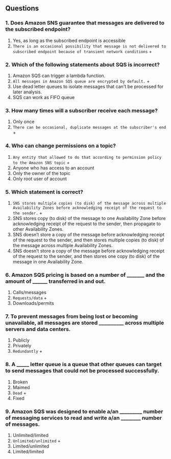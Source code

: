 ## Questions

### 1. Does Amazon SNS guarantee that messages are delivered to the subscribed endpoint?

1) Yes, as long as the subscribed endpoint is accessible
2) `There is an occasional possibility that message is not delivered to subscribed endpoint because of transient network conditions` +

### 2. Which of the following statements about SQS is incorrect?

1) Amazon SQS can trigger a lambda function.
2) `All messages in Amazon SQS queue are encrypted by default.` +
3) Use dead letter queues to isolate messages that can't be processed for later analysis.
4) SQS can work as FIFO queue

### 3. How many times will a subscriber receive each message?

1) Only once
2) `There can be occasional, duplicate messages at the subscriber's end` +

### 4. Who can change permissions on a topic?

1) `Any entity that allowed to do that according to permission policy to the Amazon SNS topic` +
2) Anyone who has access to an account
3) Only the owner of the topic
4) Only root user of account

### 5. Which statement is correct?

1) `SNS stores multiple copies (to disk) of the message across multiple Availability Zones before acknowledging receipt of the request to the sender.` +
2) SNS stores copy (to disk) of the message to one Availability Zone before acknowledging receipt of the request to the sender, then propagate to other Availability Zones.
3) SNS doesn’t store a copy of the message before acknowledging receipt of the request to the sender, and then stores multiple copies (to disk) of the message across multiple Availability Zones.
4) SNS doesn’t store a copy of the message before acknowledging receipt of the request to the sender, and then stores one copy (to disk) of the message in one Availability Zone.

### 6. Amazon SQS pricing is based on a number of _______ and the amount of ______ transferred in and out.

1) Calls/messages
2) `Requests/data` +
3) Downloads/permits

### 7. To prevent messages from being lost or becoming unavailable, all messages are stored __________ across multiple servers and data centers.

1) Publicly
2) Privately
3) `Redundantly` +

### 8. A _____ letter queue is a queue that other queues can target to send messages that could not be processed successfully.

1) Broken
2) Maimed
3) `Dead` +
4) Fixed

### 9. Amazon SQS was designed to enable a/an _________ number of messaging services to read and write a/an ________ number of messages.

1) Unlimited/limited
2) `Unlimited/unlimited` +
3) Limited/unlimited
4) Limited/limited
